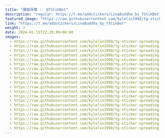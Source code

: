 ```yaml
---
title: "彌勒貝爾 :: @fStikBot"
description: "regular: https://t.me/addstickers/LinaBuddha_by_fStikBot"
featured_image: "https://raw.githubusercontent.com/kylelin1998/tg-sticker-spreading-worldwide-images/main/img/aa9a6c5f-69f2-42bd-b205-a2b420575f06.jpg"
link: "https://t.me/addstickers/LinaBuddha_by_fStikBot"
weight: 3
date: 2024-01-15T22:29:09+08:00
images:
  - https://raw.githubusercontent.com/kylelin1998/tg-sticker-spreading-worldwide-images/main/img/aa9a6c5f-69f2-42bd-b205-a2b420575f06.jpg
  - https://raw.githubusercontent.com/kylelin1998/tg-sticker-spreading-worldwide-images/main/img/2622cf26-63f9-419b-9fc9-675d76d83b45.jpg
  - https://raw.githubusercontent.com/kylelin1998/tg-sticker-spreading-worldwide-images/main/img/19267543-9cc8-450a-9fc3-3c497f62e9b6.jpg
  - https://raw.githubusercontent.com/kylelin1998/tg-sticker-spreading-worldwide-images/main/img/53536040-210a-405b-b988-5ae244353b0b.jpg
  - https://raw.githubusercontent.com/kylelin1998/tg-sticker-spreading-worldwide-images/main/img/f2858a98-9a98-4be1-b96c-610bfaf638f9.jpg
  - https://raw.githubusercontent.com/kylelin1998/tg-sticker-spreading-worldwide-images/main/img/1040f0be-0719-4d2c-9737-eefe95fc7748.jpg
  - https://raw.githubusercontent.com/kylelin1998/tg-sticker-spreading-worldwide-images/main/img/d729a5e0-23f0-49a0-8f89-79cf421aa80c.jpg
  - https://raw.githubusercontent.com/kylelin1998/tg-sticker-spreading-worldwide-images/main/img/e3b884d7-4c16-405c-9715-53fd68f17171.jpg
  - https://raw.githubusercontent.com/kylelin1998/tg-sticker-spreading-worldwide-images/main/img/064397e6-67be-4150-a2fb-548a2263596c.jpg
  - https://raw.githubusercontent.com/kylelin1998/tg-sticker-spreading-worldwide-images/main/img/2f23cefc-0d49-4f27-a46e-9ac191e1ee86.jpg
  - https://raw.githubusercontent.com/kylelin1998/tg-sticker-spreading-worldwide-images/main/img/c8aedabf-fa1f-45e2-b12d-d7b8a46dd269.jpg
  - https://raw.githubusercontent.com/kylelin1998/tg-sticker-spreading-worldwide-images/main/img/34a3fc2d-6060-4291-803b-f2e69a4e80d9.jpg
  - https://raw.githubusercontent.com/kylelin1998/tg-sticker-spreading-worldwide-images/main/img/d5540e3e-0ac8-4e41-8195-8685bd1b75a7.jpg
  - https://raw.githubusercontent.com/kylelin1998/tg-sticker-spreading-worldwide-images/main/img/4959b49a-decc-408e-8ddb-ce08c57be31c.jpg
  - https://raw.githubusercontent.com/kylelin1998/tg-sticker-spreading-worldwide-images/main/img/1b2ce2a1-3128-4e39-9796-c7d078106d55.jpg
  - https://raw.githubusercontent.com/kylelin1998/tg-sticker-spreading-worldwide-images/main/img/8fc18e73-63b1-4ccc-a637-49e8a67d7f27.jpg
  - https://raw.githubusercontent.com/kylelin1998/tg-sticker-spreading-worldwide-images/main/img/1c73b055-3d35-4c05-b508-e024b6c640f1.jpg
  - https://raw.githubusercontent.com/kylelin1998/tg-sticker-spreading-worldwide-images/main/img/061373b4-69f1-445b-8c26-594e9d783e7c.jpg
  - https://raw.githubusercontent.com/kylelin1998/tg-sticker-spreading-worldwide-images/main/img/e429c5bc-5206-493d-beff-6026f5cd0f34.jpg
  - https://raw.githubusercontent.com/kylelin1998/tg-sticker-spreading-worldwide-images/main/img/7413b6c8-3574-42fd-be64-14d165b85388.jpg
---
```

